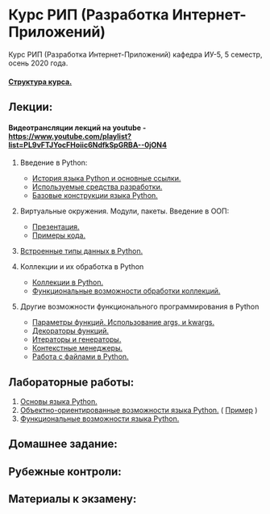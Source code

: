 # Курс РИП (Разработка Интернет-Приложений)
Курс РИП (Разработка Интернет-Приложений) кафедра ИУ-5, 5 семестр, осень 2020 года.

#### [Структура курса.](https://github.com/iu5team/iu5web-fall-2020/blob/master/pres/rip_intro.pdf)

## Лекции:

#### Видеотрансляции лекций на youtube - https://www.youtube.com/playlist?list=PL9vFTJYocFHoiic6NdfkSpGRBA--0jON4

1. Введение в Python:
    * [История языка Python и основные ссылки.](https://github.com/iu5team/iu5web-fall-2020/wiki/python_intro)
    * [Используемые средства разработки.](https://github.com/iu5team/iu5web-fall-2020/wiki/IDE)
    * [Базовые конструкции языка Python.](https://nbviewer.jupyter.org/github/iu5team/iu5web-fall-2020/blob/master/notebooks/lect_1/python_lect_1.ipynb)

1. Виртуальные окружения. Модули, пакеты. Введение в ООП:
    * [Презентация.](https://github.com/iu5team/iu5web-fall-2020/blob/master/pres/lect2/oop.pdf)
    * [Примеры кода.](/code/lect2_code)

1. [Встроенные типы данных в Python.](https://nbviewer.jupyter.org/github/iu5team/iu5web-fall-2020/blob/master/notebooks/lect_3/built_in_types.ipynb)

1. Коллекции и их обработка в Python
    * [Коллекции в Python.](https://nbviewer.jupyter.org/github/iu5team/iu5web-fall-2020/blob/master/notebooks/lect_4/collections.ipynb)
    * [Функциональные возможности обработки коллекций.](https://nbviewer.jupyter.org/github/iu5team/iu5web-fall-2020/blob/master/notebooks/lect_4/fp_collections.ipynb)

1. Другие возможности функционального программирования в Python
    * [Параметры функций. Использование args, и kwargs.](https://nbviewer.jupyter.org/github/iu5team/iu5web-fall-2020/blob/master/notebooks/lect_5/args_kwargs.ipynb)
    * [Декораторы функций.](https://nbviewer.jupyter.org/github/iu5team/iu5web-fall-2020/blob/master/notebooks/lect_5/decorators.ipynb)
    * [Итераторы и генераторы.](https://nbviewer.jupyter.org/github/iu5team/iu5web-fall-2020/blob/master/notebooks/lect_5/iterators_generators.ipynb)
    * [Контекстные менеджеры.](https://nbviewer.jupyter.org/github/iu5team/iu5web-fall-2020/blob/master/notebooks/lect_5/context_managers.ipynb)
    * [Работа с файлами в Python.](https://nbviewer.jupyter.org/github/iu5team/iu5web-fall-2020/blob/master/notebooks/lect_5/files/files.ipynb)



## Лабораторные работы:
1. [Основы языка Python.](https://github.com/iu5team/iu5web-fall-2020/wiki/lab_python_intro)
1. [Объектно-ориентированные возможности языка Python.](https://github.com/iu5team/iu5web-fall-2020/wiki/lab_python_oop) ( [Пример](/code/lab2_code) )
1. [Функциональные возможности языка Python.](https://github.com/iu5team/iu5web-fall-2020/wiki/lab_python_fp)


## Домашнее задание:


## Рубежные контроли:


## Материалы к экзамену:

